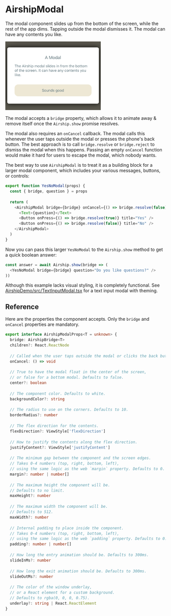 # AirshipModal

The modal component slides up from the bottom of the screen, while the rest of the app dims. Tapping outside the modal dismisses it. The modal can have any contents you like.

<img alt="Screen shot" src="./modal.png" width="300" />

The modal accepts a `bridge` property, which allows it to animate away & remove itself once the `Airship.show` promise resolves.

The modal also requires an `onCancel` callback. The modal calls this whenever the user taps outside the modal or presses the phone's back button. The best approach is to call `bridge.resolve` or `bridge.reject` to dismiss the modal when this happens. Passing an empty `onCancel` function would make it hard for users to escape the modal, which nobody wants.

The best way to use `AirshipModal` is to treat it as a building block for a larger modal component, which includes your various messages, buttons, or controls:

```javascript
export function YesNoModal(props) {
  const { bridge, question } = props

  return (
    <AirshipModal bridge={bridge} onCancel={() => bridge.resolve(false)}>
      <Text>{question}</Text>
      <Button onPress={() => bridge.resolve(true)} title="Yes" />
      <Button onPress={() => bridge.resolve(false)} title="No" />
    </AirshipModal>
  )
}
```

Now you can pass this larger `YesNoModal` to the `Airship.show` method to get a quick boolean answer:

```javascript
const answer = await Airship.show(bridge => (
  <YesNoModal bridge={bridge} question="Do you like questions?" />
))
```

Although this example lacks visual styling, it is completely functional. See [AirshipDemo/src/TextInputModal.tsx](../AirshipDemo/src/TextInputModal.tsx) for a text input modal with theming.

## Reference

Here are the properties the component accepts. Only the `bridge` and `onCancel` properties are mandatory.

```typescript
export interface AirshipModalProps<T = unknown> {
  bridge: AirshipBridge<T>
  children?: React.ReactNode

  // Called when the user taps outside the modal or clicks the back button:
  onCancel: () => void

  // True to have the modal float in the center of the screen,
  // or false for a bottom modal. Defaults to false.
  center?: boolean

  // The component color. Defaults to white.
  backgroundColor?: string

  // The radius to use on the corners. Defaults to 10.
  borderRadius?: number

  // The flex direction for the contents.
  flexDirection?: ViewStyle['flexDirection']

  // How to justify the contents along the flex direction.
  justifyContent?: ViewStyle['justifyContent']

  // The minimum gap between the component and the screen edges.
  // Takes 0-4 numbers (top, right, bottom, left),
  // using the same logic as the web `margin` property. Defaults to 0.
  margin?: number | number[]

  // The maximum height the component will be.
  // Defaults to no limit.
  maxHeight?: number

  // The maximum width the component will be.
  // Defaults to 512.
  maxWidth?: number

  // Internal padding to place inside the component.
  // Takes 0-4 numbers (top, right, bottom, left),
  // using the same logic as the web `padding` property. Defaults to 0.
  padding?: number | number[]

  // How long the entry animation should be. Defaults to 300ms.
  slideInMs?: number

  // How long the exit animation should be. Defaults to 300ms.
  slideOutMs?: number

  // The color of the window underlay,
  // or a React element for a custom background.
  // Defaults to rgba(0, 0, 0, 0.75).
  underlay?: string | React.ReactElement
}
```
